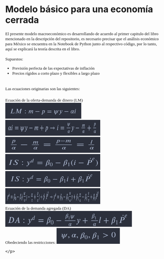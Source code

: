 # Modelo básico para una economía cerrada

<font face="times new arrow" size="2">
	<p style=”text-align: justify;”>
	El presente modelo macroeconómico es desarrollando de acuerdo al primer capitulo del libro mencionado en la 
	descripción del repositorio, es necesario precisar que el análisis económico para México se encuentra en la 
	Notebook de Python junto al respectivo código, por lo tanto, aquí se explicará la teoría descrita en el libro.
	<br><br>
	Supuestos:
		<ul>
			<li> Previsión perfecta de las expectativas de inflación </li>
			<li> Precios rígidos a corto plazo y flexibles a largo plazo </li>
		</ul>
	<br>
	Las ecuaciones originarias son las siguientes:
	<br><br>
	Ecuación de la oferta-demanda de dinero (LM)
	<br>
	<img src="media/Equation4.jpg" alt="LM" width="240" height="50">
	<br>
	<img src="media/Equation4,1.jpg" alt="LM" width="300" height="50">
	<br>
	<img src="media/Equation4,2.jpg" alt="LM" width="300" height="50">
	<br>
	<img src="media/Equation5.jpg" alt="IS" width="300" height="50">
	<br>
	<img src="media/Equation5,1.jpg" alt="IS" width="300" height="50">
	<br>
	<img src="media/Equation5,2.jpg" alt="IS" width="300" height="50">
	<br>
	Ecuación de la demanda agregada (DA)
	<br>
	<img src="media/Equation6.jpg" alt="DA" width="400" height="50">
	<br>
	Obedeciendo las restricciones:
	<img src="media/CoeffEquations.jpg" alt="Coeff" width="200" height="50">
	
	</p>
</font>

